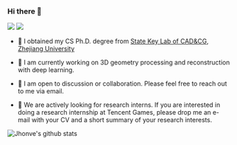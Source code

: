 ### Hi there 👋
<!--
**Jhonve/Jhonve** is a ✨ _special_ ✨ repository because its `README.md` (this file) appears on your GitHub profile.

Here are some ideas to get you started:

- 🔭 I’m currently working on ...
- 🌱 I’m currently learning ...
- 👯 I’m looking to collaborate on ...
- 🤔 I’m looking for help with ...
- 💬 Ask me about ...
- 📫 How to reach me: ...
- 😄 Pronouns: ...
- ⚡ Fun fact: ...
-->

[![](https://img.shields.io/badge/website-orange?&style=for-the-badge&logo=Google%20chrome&logoColor=white)](http://yuefanshen.net)
[![](https://img.shields.io/badge/google%20scholar-%234285F4.svg?&style=for-the-badge&logo=google-scholar&logoColor=white)](https://scholar.google.com/citations?hl=en&user=YMTyCpAAAAAJ)

- 🌱 I obtained my CS Ph.D. degree from [State Key Lab of CAD&CG](http://www.cad.zju.edu.cn/english.html), [Zhejiang University](http://www.zju.edu.cn/english/)
- 🔭 I am currently working on 3D geometry processing and reconstruction with deep learning.
- 💬 I am open to discussion or collaboration. Please feel free to reach out to me via email.

- 🚩 We are actively looking for research interns. If you are interested in doing a research internship at Tencent Games, please drop me an e-mail with your CV and a short summary of your research interests.

<!--
<img src="https://github-readme-stats.vercel.app/api/top-langs/?username=Jhonve&theme=radical&layout=compact">
<img src="https://github-readme-streak-stats.herokuapp.com/?user=Jhonve&theme=radical&layout=compact"></img>
![Jhonve's github stats](https://github-readme-streak-stats.herokuapp.com/?user=Jhonve&theme=radical&layout=compact) 
-->

![Jhonve's github stats](https://github-readme-stats.vercel.app/api/top-langs/?username=Jhonve&theme=transparent&layout=compact)
